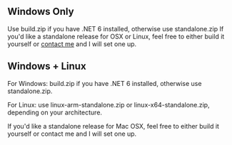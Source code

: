 ## Windows Only

Use build.zip if you have .NET 6 installed, otherwise use standalone.zip
If you'd like a standalone release for OSX or Linux, feel free to either build it yourself or [contact me](mailto:winggar1228@gmail.com) and I will set one up.

## Windows + Linux

For Windows: build.zip if you have .NET 6 installed, otherwise use standalone.zip.

For Linux: use linux-arm-standalone.zip or linux-x64-standalone.zip, depending on your architecture.

If you'd like a standalone release for Mac OSX, feel free to either build it yourself or contact me and I will set one up.
